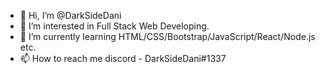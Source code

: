 - 👋 Hi, I’m @DarkSideDani
- 👀 I’m interested in Full Stack Web Developing.
- 🌱 I’m currently learning HTML/CSS/Bootstrap/JavaScript/React/Node.js etc.
- 📫 How to reach me discord - DarkSideDani#1337

<!---
DarkSideDani/DarkSideDani is a ✨ special ✨ repository because its `README.md` (this file) appears on your GitHub profile.
You can click the Preview link to take a look at your changes.
--->
